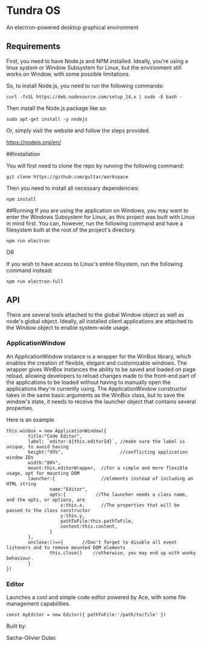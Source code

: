 # Tundra OS
An electron-powered desktop graphical environment

## Requirements

First, you need to have Node.js and NPM installed. Ideally, you're using a linux system or
Window Subsystem for Linux, but the environment still works on Window, with some possible limitations.

So, to install Node.js, you need to run the following commands:
```
curl -fsSL https://deb.nodesource.com/setup_14.x | sudo -E bash -
```

Then install the Node.js package like so:
```
sudo apt-get install -y nodejs
```

Or, simply visit the website and follow the steps provided.

https://nodejs.org/en/


##Installation

You will first need to clone the repo by running the following command:
```
git clone https://github.com/gultar/workspace
```

Then you need to install all necessary dependencies:
```
npm install
```

##Running
If you are using the application on Windows,
you may want to enter the Windows Subsystem for Linux, as this project was built
with Linux in mind first.
You can, however, run the following command and have a filesystem built at the root of the
project's directory.
```
npm run electron
```

OR

If you wish to have access to Linux's entire filsystem, run the following command instead:
```
npm run electron-full
```


## API

There are several tools attached to the global Window object as well as node's global object.
Ideally, all installed client applications are attached to the Window object to enable system-wide usage.

### ApplicationWindow

An ApplicationWindow instance is a wrapper for the WinBox library, which enables the creation of flexible, elegant and customizable windows. 
The wrapper gives WinBox instances the ability to be saved and loaded on page reload, allowing developers to reload changes made to the front-end part of the applications to be loaded without having to manually open the applications they're currently using. 
The ApplicationWindow constructor takes in the same basic arguments as the WinBox class, but to save the window's state,
it needs to receive the launcher object that contains several properties.

Here is an example


```
this.winbox = new ApplicationWindow({
		title:"Code Editor",
		label: `editor-${this.editorId}`, //make sure the label is unique, to avoid having
		height:"95%",                     //conflicting application window IDs
		width:"80%",
		mount:this.editorWrapper,  //For a simple and more flexible usage, opt for mounting DOM
		launcher:{                 //elements instead of including an HTML string
				name:"Editor",
				opts:{           //The launcher needs a class name, and the opts, or options, are
					x:this.x,      //The properties that will be passed to the class constructor
					y:this.y,
					pathToFile:this.pathToFile,
					content:this.content,
				}
		},
		onclose:()=>{       //Don't forget to disable all event listeners and to remove mounted DOM elements
				this.close()    //otherwise, you may end up with wonky behaviour.
		}
})
```

### Editor

Launches a cool and simple code editor powered by Ace, with some file management capabilities.

```
const myEditor = new Editor({ pathToFile:'/path/to/file' })
```



Built by:

Sacha-Olivier Dulac

